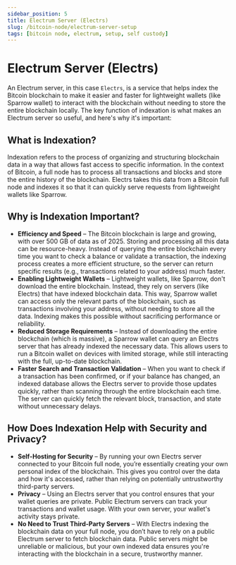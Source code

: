 ```yaml
---
sidebar_position: 5
title: Electrum Server (Electrs)
slug: /bitcoin-node/electrum-server-setup
tags: [bitcoin node, electrum, setup, self custody]
---
```


# Electrum Server (Electrs)

An Electrum server, in this case `Electrs`, is a service that helps index the Bitcoin blockchain to make it easier and faster for lightweight wallets (like Sparrow wallet) to interact with the blockchain without needing to store the entire blockchain locally. The key function of indexation is what makes an Electrum server so useful, and here's why it's important:


## What is Indexation?

Indexation refers to the process of organizing and structuring blockchain data in a way that allows fast access to specific information. In the context of Bitcoin, a full node has to process all transactions and blocks and store the entire history of the blockchain. Electrs takes this data from a Bitcoin full node and indexes it so that it can quickly serve requests from lightweight wallets like Sparrow.


## Why is Indexation Important?

- **Efficiency and Speed** – The Bitcoin blockchain is large and growing, with over 500 GB of data as of 2025. Storing and processing all this data can be resource-heavy. Instead of querying the entire blockchain every time you want to check a balance or validate a transaction, the indexing process creates a more efficient structure, so the server can return specific results (e.g., transactions related to your address) much faster.
- **Enabling Lightweight Wallets** – Lightweight wallets, like Sparrow, don't download the entire blockchain. Instead, they rely on servers (like Electrs) that have indexed blockchain data. This way, Sparrow wallet can access only the relevant parts of the blockchain, such as transactions involving your address, without needing to store all the data. Indexing makes this possible without sacrificing performance or reliability.
- **Reduced Storage Requirements** – Instead of downloading the entire blockchain (which is massive), a Sparrow wallet can query an Electrs server that has already indexed the necessary data. This allows users to run a Bitcoin wallet on devices with limited storage, while still interacting with the full, up-to-date blockchain.
- **Faster Search and Transaction Validation** – When you want to check if a transaction has been confirmed, or if your balance has changed, an indexed database allows the Electrs server to provide those updates quickly, rather than scanning through the entire blockchain each time. The server can quickly fetch the relevant block, transaction, and state without unnecessary delays.


## How Does Indexation Help with Security and Privacy?

- **Self-Hosting for Security** – By running your own Electrs server connected to your Bitcoin full node, you’re essentially creating your own personal index of the blockchain. This gives you control over the data and how it's accessed, rather than relying on potentially untrustworthy third-party servers.
- **Privacy** – Using an Electrs server that you control ensures that your wallet queries are private. Public Electrum servers can track your transactions and wallet usage. With your own server, your wallet's activity stays private.
- **No Need to Trust Third-Party Servers** – With Electrs indexing the blockchain data on your full node, you don’t have to rely on a public Electrum server to fetch blockchain data. Public servers might be unreliable or malicious, but your own indexed data ensures you're interacting with the blockchain in a secure, trustworthy manner.